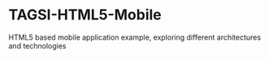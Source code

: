TAGSI-HTML5-Mobile
==================

HTML5 based mobile application example, exploring different architectures and technologies 

